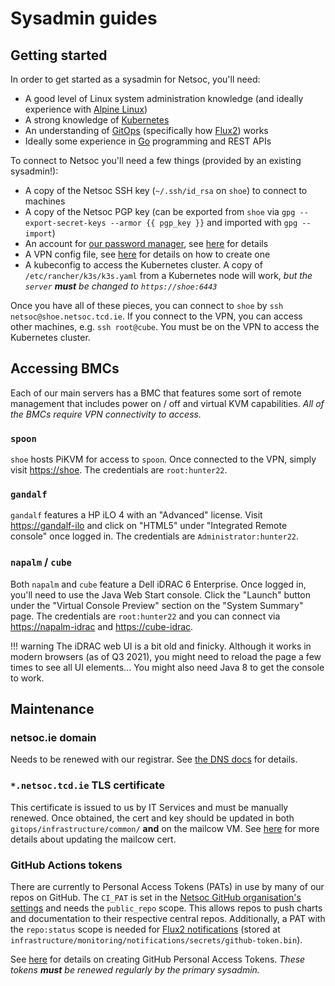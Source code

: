 # Sysadmin guides

## Getting started

In order to get started as a sysadmin for Netsoc, you'll need:

- A good level of Linux system administration knowledge (and ideally experience with
  [Alpine Linux](https://alpinelinux.org/))
- A strong knowledge of [Kubernetes](https://kubernetes.io/)
- An understanding of [GitOps](https://www.gitops.tech/) (specifically how [Flux2](https://fluxcd.io/docs/concepts/))
  works
- Ideally some experience in [Go](https://golang.org/) programming and REST APIs

To connect to Netsoc you'll need a few things (provided by an existing sysadmin!):

- A copy of the Netsoc SSH key (`~/.ssh/id_rsa` on `shoe`) to connect to machines
- A copy of the Netsoc PGP key (can be exported from `shoe` via `gpg --export-secret-keys --armor {{ pgp_key }}` and
  imported with `gpg --import`)
- An account for [our password manager](https://pass.netsoc.tcd.ie), see
  [here](../../gitops/deployments/apps/vaultwarden/#adding-users) for details
- A VPN config file, see [here](../provisioning/boot/#wireguard) for details on how to create one
- A kubeconfig to access the Kubernetes cluster. A copy of `/etc/rancher/k3s/k3s.yaml` from a Kubernetes node will work,
  _but the `server` **must** be changed to `https://shoe:6443`_

Once you have all of these pieces, you can connect to `shoe` by `ssh netsoc@shoe.netsoc.tcd.ie`. If you connect to the
VPN, you can access other machines, e.g. `ssh root@cube`. You must be on the VPN to access the Kubernetes cluster.

## Accessing BMCs

Each of our main servers has a BMC that features some sort of remote management that includes power on / off and virtual
KVM capabilities. _All of the BMCs require VPN connectivity to access._

### `spoon`

`shoe` hosts PiKVM for access to `spoon`. Once connected to the VPN, simply visit [https://shoe](https://shoe). The
credentials are `root:hunter22`.

### `gandalf`

`gandalf` features a HP iLO 4 with an "Advanced" license. Visit [https://gandalf-ilo](https://gandalf-ilo) and click on
"HTML5" under "Integrated Remote console" once logged in. The credentials are `Administrator:hunter22`.

### `napalm` / `cube`

Both `napalm` and `cube` feature a Dell iDRAC 6 Enterprise. Once logged in, you'll need to use the Java Web Start
console. Click the "Launch" button under the "Virtual Console Preview" section on the "System Summary" page. The
credentials are `root:hunter22` and you can connect via [https://napalm-idrac](https://napalm-idrac) and
[https://cube-idrac](https://cube-idrac).

!!! warning
    The iDRAC web UI is a bit old and finicky. Although it works in modern browsers (as of Q3 2021), you might need to
    reload the page a few times to see all UI elements... You might also need Java 8 to get the console to work.

## Maintenance

### netsoc.ie domain

Needs to be renewed with our registrar. See [the DNS docs](../../gitops/deployments/infrastructure/dns/#netsocie) for
details.

### `*.netsoc.tcd.ie` TLS certificate

This certificate is issued to us by IT Services and must be manually renewed. Once obtained, the cert and key should be
updated in both `gitops/infrastructure/common/` **and** on the mailcow VM. See [here](../provisioning/mailcow/) for more
details about updating the mailcow cert.

### GitHub Actions tokens

There are currently to Personal Access Tokens (PATs) in use by many of our repos on GitHub. The `CI_PAT` is set in the
[Netsoc GitHub organisation's settings](https://github.com/organizations/netsoc/settings/secrets/actions) and needs the
`public_repo` scope. This allows repos to push charts and documentation to their respective central repos. Additionally,
a PAT with the `repo:status` scope is needed for
[Flux2 notifications](../../gitops/deployments/infrastructure/notifications/) (stored at
`infrastructure/monitoring/notifications/secrets/github-token.bin`).

See
[here](https://docs.github.com/en/github/authenticating-to-github/keeping-your-account-and-data-secure/creating-a-personal-access-token)
for details on creating GitHub Personal Access Tokens. _These tokens **must** be renewed regularly by the primary
sysadmin._
